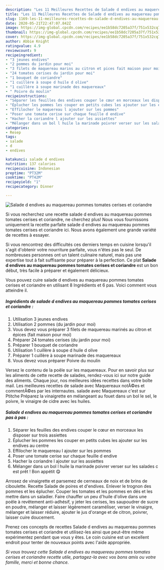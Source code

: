 ```yaml
---
description: "Les 11 Meilleures Recettes de Salade d endives au maquereau pommes tomates cerises et coriandre"
title: "Les 11 Meilleures Recettes de Salade d endives au maquereau pommes tomates cerises et coriandre"
slug: 1169-les-11-meilleures-recettes-de-salade-d-endives-au-maquereau-pommes-tomates-cerises-et-coriandre
date: 2020-05-21T22:47:07.842Z
image: https://img-global.cpcdn.com/recipes/ee1b58dc7205a37f/751x532cq70/salade-d-endives-au-maquereau-pommes-tomates-cerises-et-coriandre-photo-principale-de-la-recette.jpg
thumbnail: https://img-global.cpcdn.com/recipes/ee1b58dc7205a37f/751x532cq70/salade-d-endives-au-maquereau-pommes-tomates-cerises-et-coriandre-photo-principale-de-la-recette.jpg
cover: https://img-global.cpcdn.com/recipes/ee1b58dc7205a37f/751x532cq70/salade-d-endives-au-maquereau-pommes-tomates-cerises-et-coriandre-photo-principale-de-la-recette.jpg
author: Abbie Knight
ratingvalue: 4.9
reviewcount: 9
recipeingredient:
- "3 jeunes endives"
- "2 pommes du jardin pour moi"
- "3 filets de maquereau marins au citron et pices fait maison pour moi"
- "24 tomates cerises du jardin pour moi"
- "1 bouquet de coriandre"
- "1 cuillère à soupe d huile d olive"
- "1 cuillère à soupe marinade des maquereaux"
- " Poivre du moulin"
recipeinstructions:
- "Séparer les feuilles des endives couper le cœur en morceaux les disposer sur trois assiettes"
- "Éplucher les pommes les couper en petits cubes les ajouter sur les endives au centre"
- "Effilocher le maquereau l ajouter sur les pommes"
- "Poser une tomate cerise sur chaque feuille d endive"
- "Hacher la coriandre l ajouter sur les assiettes"
- "Mélanger dans un bol l huile la marinade poivrer verser sur les salades c est prêt ! Bon appétit 😋"
categories:
- Resep
tags:
- salade
- d
- endives

katakunci: salade d endives 
nutrition: 137 calories
recipecuisine: Indonesian
preptime: "PT32M"
cooktime: "PT42M"
recipeyield: "1"
recipecategory: Dinner

---
```



![Salade d endives au maquereau pommes tomates cerises et coriandre](https://img-global.cpcdn.com/recipes/ee1b58dc7205a37f/751x532cq70/salade-d-endives-au-maquereau-pommes-tomates-cerises-et-coriandre-photo-principale-de-la-recette.jpg)

Si vous recherchez une recette salade d endives au maquereau pommes tomates cerises et coriandre, ne cherchez plus! Nous vous fournissons uniquement la recette parfaite salade d endives au maquereau pommes tomates cerises et coriandre ici. Nous avons également une grande variété de recettes à essayer.

Si vous rencontrez des difficultés ces derniers temps en cuisine lorsqu'il s'agit d'obtenir votre nourriture parfaite, vous n'êtes pas le seul. De nombreuses personnes ont un talent culinaire naturel, mais pas une expertise tout à fait suffisante pour préparer à la perfection. Ce plat <strong> Salade d endives au maquereau pommes tomates cerises et coriandre </strong> est un bon début, très facile à préparer et également délicieux.

<!--inarticleads1-->

Vous pouvez cuire salade d endives au maquereau pommes tomates cerises et coriandre en utilisant 8 Ingrédients et 6 pas. Voici comment vous atteindre il.

##### Ingrédients de salade d endives au maquereau pommes tomates cerises et coriandre :

1. Utilisation 3 jeunes endives
1. Utilisation 2 pommes (du jardin pour moi)
1. Vous devez vous préparer 3 filets de maquereau marinés au citron et épices (fait maison pour moi)
1. Préparer 24 tomates cerises (du jardin pour moi)
1. Préparer 1 bouquet de coriandre
1. Utilisation 1 cuillère à soupe d huile d olive
1. Préparer 1 cuillère à soupe marinade des maquereaux
1. Vous devez vous préparer  Poivre du moulin


Versez le contenu de la poêle sur les maquereaux. Pour en savoir plus sur les aliments de cette recette de salades, rendez-vous ici sur notre guide des aliments. Chaque jour, nos meilleures idées recettes dans votre boîte mail. Les meilleures recettes de salade avec Maquereaux notÃ©es et commentÃ©es par les internautes. salade avec Maquereaux c&#39;est sur Ptitche Préparez la vinaigrette en mélangeant au fouet dans un bol le sel, le poivre, le vinaigre de cidre avec les huiles. 

<!--inarticleads2-->

##### Salade d endives au maquereau pommes tomates cerises et coriandre pas à pas :

1. Séparer les feuilles des endives couper le cœur en morceaux les disposer sur trois assiettes
1. Éplucher les pommes les couper en petits cubes les ajouter sur les endives au centre
1. Effilocher le maquereau l ajouter sur les pommes
1. Poser une tomate cerise sur chaque feuille d endive
1. Hacher la coriandre l ajouter sur les assiettes
1. Mélanger dans un bol l huile la marinade poivrer verser sur les salades c est prêt ! Bon appétit 😋


Arrosez de vinaigrette et parsemez de cerneaux de noix et de brins de ciboulette. Recette Salade de poires et d&#39;endives. Enlever le trognon des pommes et les éplucher. Couper les tomates et les pommes en dés et les mettre dans un saladier. Faire chauffer un peu d&#39;huile d&#39;olive dans une poêle à revêtement anti-adhésif, y jeter les cerises, les saupoudrer de sucre en poudre, mélanger et laisser légèrement caraméliser, verser le vinaigre, mélanger et laisser réduire, ajouter le jus d&#39;orange et de citron, poivrer, laisser cuire doucement. 

<!--inarticleads1-->

<p>
Prenez ces concepts de recettes Salade d endives au maquereau pommes tomates cerises et coriandre et utilisez-les ainsi que peut-être même expérimentez pendant que vous y êtes. Le coin cuisine est un excellent endroit pour tenter de nouveaux points avec l'aide appropriée.
</p>

<p>
<i>Si vous trouvez cette Salade d endives au maquereau pommes tomates cerises et coriandre recette utile, partagez-la avec vos bons amis ou votre famille, merci et bonne chance.</i>
</p>
